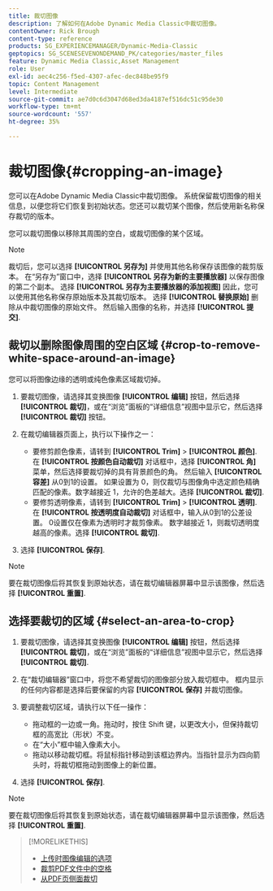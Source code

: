 ```yaml
---
title: 裁切图像
description: 了解如何在Adobe Dynamic Media Classic中裁切图像。
contentOwner: Rick Brough
content-type: reference
products: SG_EXPERIENCEMANAGER/Dynamic-Media-Classic
geptopics: SG_SCENESEVENONDEMAND_PK/categories/master_files
feature: Dynamic Media Classic,Asset Management
role: User
exl-id: aec4c256-f5ed-4307-afec-dec848be95f9
topic: Content Management
level: Intermediate
source-git-commit: ae7d0c6d3047d68ed3da4187ef516dc51c95de30
workflow-type: tm+mt
source-wordcount: '557'
ht-degree: 35%

---
```


# 裁切图像{#cropping-an-image}

您可以在Adobe Dynamic Media Classic中裁切图像。 系统保留裁切图像的相关信息，以便您将它们恢复到初始状态。您还可以裁切某个图像，然后使用新名称保存裁切的版本。

您可以裁切图像以移除其周围的空白，或裁切图像的某个区域。

>[!NOTE]
>
>裁切后，您可以选择 **[!UICONTROL 另存为]** 并使用其他名称保存该图像的裁剪版本。 在“另存为”窗口中，选择 **[!UICONTROL 另存为新的主要播放器]** 以保存图像的第二个副本。 选择 **[!UICONTROL 另存为主要播放器的添加视图]** 因此，您可以使用其他名称保存原始版本及其裁切版本。 选择 **[!UICONTROL 替换原始]** 删除从中裁切图像的原始文件。 然后输入图像的名称，并选择 **[!UICONTROL 提交]**.

## 裁切以删除图像周围的空白区域 {#crop-to-remove-white-space-around-an-image}

您可以将图像边缘的透明或纯色像素区域裁切掉。

1. 要裁切图像，请选择其变换图像 **[!UICONTROL 编辑]** 按钮，然后选择 **[!UICONTROL 裁切]**，或在“浏览”面板的“详细信息”视图中显示它，然后选择 **[!UICONTROL 裁切]** 按钮。
1. 在裁切编辑器页面上，执行以下操作之一：

   * 要修剪颜色像素，请转到 **[!UICONTROL Trim]** > **[!UICONTROL 颜色]**. 在 **[!UICONTROL 按颜色自动裁切]** 对话框中，选择 **[!UICONTROL 角]** 菜单，然后选择要裁切掉的具有背景颜色的角。 然后输入 **[!UICONTROL 容差]** 从0到1的设置。 如果设置为 0，则仅裁切与图像角中选定颜色精确匹配的像素。数字越接近 1，允许的色差越大。选择 **[!UICONTROL 裁切]**.
   * 要修剪透明像素，请转到 **[!UICONTROL Trim]** > **[!UICONTROL 透明]**. 在 **[!UICONTROL 按透明度自动裁切]** 对话框中，输入从0到1的公差设置。 0设置仅在像素为透明时才裁剪像素。 数字越接近 1，则裁切透明度越高的像素。选择 **[!UICONTROL 裁切]**.

1. 选择 **[!UICONTROL 保存]**.

>[!NOTE]
>
>要在裁切图像后将其恢复到原始状态，请在裁切编辑器屏幕中显示该图像，然后选择 **[!UICONTROL 重置]**.

## 选择要裁切的区域 {#select-an-area-to-crop}

1. 要裁切图像，请选择其变换图像 **[!UICONTROL 编辑]** 按钮，然后选择 **[!UICONTROL 裁切]**，或在“浏览”面板的“详细信息”视图中显示它，然后选择 **[!UICONTROL 裁切]**.

1. 在“裁切编辑器”窗口中，将您不希望裁切的图像部分放入裁切框中。 框内显示的任何内容都是选择后要保留的内容 **[!UICONTROL 保存]** 并裁切图像。
1. 要调整裁切区域，请执行以下任一操作：

   * 拖动框的一边或一角。拖动时，按住 Shift 键，以更改大小，但保持裁切框的高宽比（形状）不变。
   * 在“大小”框中输入像素大小。
   * 拖动以移动裁切框。将鼠标指针移动到该框边界内。当指针显示为四向箭头时，将裁切框拖动到图像上的新位置。

1. 选择 **[!UICONTROL 保存]**.

>[!NOTE]
>
>要在裁切图像后将其恢复到原始状态，请在裁切编辑器屏幕中显示该图像，然后选择 **[!UICONTROL 重置]**.

>[!MORELIKETHIS]
>
>* [上传时图像编辑的选项](image-editing-options-upload.md#image-editing-options-at-upload)
>* [裁剪PDF文件中的空格](pdfs.md#cropping_white_space_from_a_pdf_file)
>* [从PDF页侧面裁切](pdfs.md#cropping_from_the_sides_of_pdf_pages)
